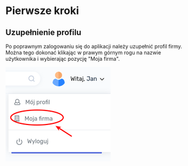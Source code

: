 # Pierwsze kroki

## Uzupełnienie profilu

Po poprawnym zalogowaniu się do aplikacji należy uzupełnić profil firmy. Można tego dokonać klikając w prawym górnym rogu na nazwie użytkownika i wybierając pozycję "Moja firma".

![Moja firma](../assets/img/2/2-1-moja_firma.png)
